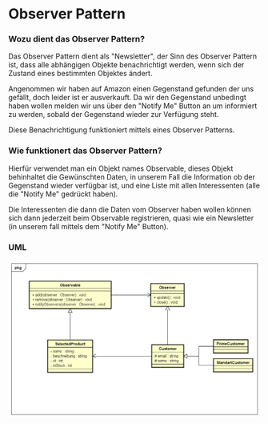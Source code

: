 # Observer Pattern

### Wozu dient das Observer Pattern?

Das Observer Pattern dient als "Newsletter", der Sinn des Observer 
Pattern ist, dass alle abhängigen Objekte benachrichtigt werden,
wenn sich der Zustand eines bestimmten Objektes ändert.

Angenommen wir haben auf Amazon einen Gegenstand gefunden der
uns gefällt, doch leider ist er ausverkauft. Da wir den Gegenstand
unbedingt haben wollen melden wir uns über den "Notify Me" Button
an um informiert zu werden, sobald der Gegenstand wieder zur
Verfügung steht.

Diese Benachrichtigung funktioniert mittels eines Observer Patterns.



### Wie funktionert das Observer Pattern?

Hierfür verwendet man ein Objekt names Observable, dieses Objekt
behinhaltet die Gewünschten Daten, in unserem Fall die Information
ob der Gegenstand wieder verfügbar ist, und eine Liste mit allen
Interessenten (alle die "Notify Me" gedrückt haben).

Die Interessenten die dann die Daten vom Observer haben wollen
können sich dann jederzeit beim Observable registrieren, quasi
wie ein Newsletter (in unserem fall mittels dem "Notify Me" Button).


### UML
![Observer UML-Diagramm](ObserverPattern.png "Observer")

